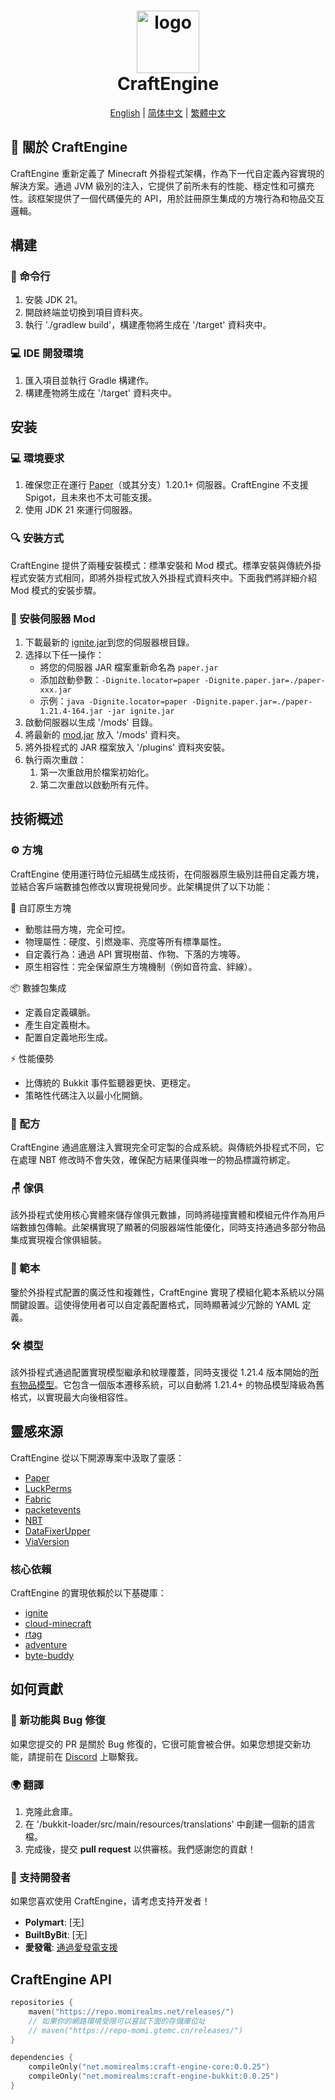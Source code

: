 <h1 align="center">
  <div style="text-align:center">
    <img src="https://github.com/user-attachments/assets/4e679094-303b-481d-859d-073efc61037c" alt="logo" style="width:100px; height:auto;">
  </div>
  CraftEngine
</h1>

<p align="center">
    <a target="_blank" href="/README.md">English</a> |
    <a target="_blank" href="/readme/README_zh-CN.md">简体中文</a> |
    <a target="_blank" href="/readme/README_zh-TW.md">繁體中文</a>
</p>

## 📌 關於 CraftEngine

CraftEngine 重新定義了 Minecraft 外掛程式架構，作為下一代自定義內容實現的解決方案。通過 JVM 級別的注入，它提供了前所未有的性能、穩定性和可擴充性。該框架提供了一個代碼優先的 API，用於註冊原生集成的方塊行為和物品交互邏輯。

## 構建

### 🐚 命令行
1. 安裝 JDK 21。
2. 開啟終端並切換到項目資料夾。
3. 執行 './gradlew build'，構建產物將生成在 '/target' 資料夾中。

### 💻 IDE 開發環境
1. 匯入項目並執行 Gradle 構建作。
2. 構建產物將生成在 '/target' 資料夾中。

## 安装

### 💻 環境要求
1. 確保您正在運行 [Paper](https://papermc.io/)（或其分支）1.20.1+ 伺服器。CraftEngine 不支援 Spigot，且未來也不太可能支援。
2. 使用 JDK 21 來運行伺服器。

### 🔍 安裝方式
CraftEngine 提供了兩種安裝模式：標準安裝和 Mod 模式。標準安裝與傳統外掛程式安裝方式相同，即將外掛程式放入外掛程式資料夾中。下面我們將詳細介紹 Mod 模式的安裝步驟。

### 🔧 安裝伺服器 Mod
1. 下載最新的 [ignite.jar](https://github.com/vectrix-space/ignite/releases)到您的伺服器根目錄。
2. 选择以下任一操作：
    - 將您的伺服器 JAR 檔案重新命名為 `paper.jar`
    - 添加啟動參數：`-Dignite.locator=paper -Dignite.paper.jar=./paper-xxx.jar`
    - 示例：`java -Dignite.locator=paper -Dignite.paper.jar=./paper-1.21.4-164.jar -jar ignite.jar`
3. 啟動伺服器以生成 '/mods' 目錄。
4. 將最新的 [mod.jar](https://github.com/Xiao-MoMi/craft-engine/releases) 放入 '/mods' 資料夾。
5. 將外掛程式的 JAR 檔案放入 '/plugins' 資料夾安裝。
6. 執行兩次重啟：
    1. 第一次重啟用於檔案初始化。
    2. 第二次重啟以啟動所有元件。

## 技術概述

### ⚙️ 方塊
CraftEngine 使用運行時位元組碼生成技術，在伺服器原生級別註冊自定義方塊，並結合客戶端數據包修改以實現視覺同步。此架構提供了以下功能：

🧱 自訂原生方塊
- 動態註冊方塊，完全可控。
- 物理屬性：硬度、引燃幾率、亮度等所有標準屬性。
- 自定義行為：通過 API 實現樹苗、作物、下落的方塊等。
- 原生相容性：完全保留原生方塊機制（例如音符盒、絆線）。

📦 數據包集成
- 定義自定義礦脈。
- 產生自定義樹木。
- 配置自定義地形生成。

⚡ 性能優勢
- 比傳統的 Bukkit 事件監聽器更快、更穩定。
- 策略性代碼注入以最小化開銷。

### 🥘 配方
CraftEngine 通過底層注入實現完全可定製的合成系統。與傳統外掛程式不同，它在處理 NBT 修改時不會失效，確保配方結果僅與唯一的物品標識符綁定。

### 🪑 傢俱
該外掛程式使用核心實體來儲存傢俱元數據，同時將碰撞實體和模組元件作為用戶端數據包傳輸。此架構實現了顯著的伺服器端性能優化，同時支持通過多部分物品集成實現複合傢俱組裝。

### 📝 範本
鑒於外掛程式配置的廣泛性和複雜性，CraftEngine 實現了模組化範本系統以分隔關鍵設置。這使得使用者可以自定義配置格式，同時顯著減少冗餘的 YAML 定義。

### 🛠️ 模型
該外掛程式通過配置實現模型繼承和紋理覆蓋，同時支援從 1.21.4 版本開始的[所有物品模型](https://misode.github.io/assets/item/)。它包含一個版本遷移系統，可以自動將 1.21.4+ 的物品模型降級為舊格式，以實現最大向後相容性。

## 靈感來源
CraftEngine 從以下開源專案中汲取了靈感：
- [Paper](https://github.com/PaperMC/Paper)
- [LuckPerms](https://github.com/LuckPerms/LuckPerms)
- [Fabric](https://github.com/FabricMC/fabric)
- [packetevents](https://github.com/retrooper/packetevents)
- [NBT](https://github.com/Querz/NBT)
- [DataFixerUpper](https://github.com/Mojang/DataFixerUpper)
- [ViaVersion](https://github.com/ViaVersion/ViaVersion)

### 核心依賴
CraftEngine 的實現依賴於以下基礎庫：
- [ignite](https://github.com/vectrix-space/ignite)
- [cloud-minecraft](https://github.com/Incendo/cloud-minecraft)
- [rtag](https://github.com/saicone/rtag)
- [adventure](https://github.com/KyoriPowered/adventure)
- [byte-buddy](https://github.com/raphw/byte-buddy)

## 如何貢獻

### 🔌 新功能與 Bug 修復
如果您提交的 PR 是關於 Bug 修復的，它很可能會被合併。如果您想提交新功能，請提前在 [Discord](https://discord.com/invite/WVKdaUPR3S) 上聯繫我。

### 🌍 翻譯
1. 克隆此倉庫。
2. 在 '/bukkit-loader/src/main/resources/translations' 中創建一個新的語言檔。
3. 完成後，提交 **pull request** 以供審核。我們感謝您的貢獻！

### 💖 支持開發者
如果您喜欢使用 CraftEngine，请考虑支持开发者！

- **Polymart**: [无]
- **BuiltByBit**: [无]
- **愛發電**: [通過愛發電支援](https://afdian.com/@xiaomomi/)

## CraftEngine API

```kotlin
repositories {
    maven("https://repo.momirealms.net/releases/")
    // 如果你的網路環境受限可以嘗試下面的存儲庫位址
    // maven("https://repo-momi.gtemc.cn/releases/")
}
```
```kotlin
dependencies {
    compileOnly("net.momirealms:craft-engine-core:0.0.25")
    compileOnly("net.momirealms:craft-engine-bukkit:0.0.25")
}
```

